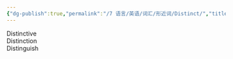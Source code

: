 ```yaml
---
{"dg-publish":true,"permalink":"/7 语言/英语/词汇/形近词/Distinct/","title":"Distinct"}
---
```



Distinctive  
Distinction  
Distinguish

